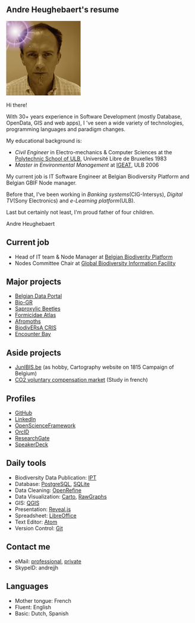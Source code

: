 ## Andre Heughebaert's resume
![me](images/andrejjh.png)

Hi there!

With 30+ years experience in Software Development (mostly Database, OpenData, GIS and web apps), I 've seen a wide variety of technologies, programming languages and paradigm changes.

My educational background is:
- *Civil Engineer* in Electro-mechanics & Computer Sciences at the [Polytechnic School of ULB](http://www.ulb.ac.be/facs/polytech/), Université Libre de Bruxelles 1983
- *Master in Environmental Management* at [IGEAT](http://igeat.ulb.ac.be/), ULB 2006

My current job is IT Software Engineer at Belgian Biodiversity Platform and Belgian GBIF Node manager.

Before that, I've been working in *Banking systems*(CIG-Intersys), *Digital TV*(Sony Electronics) and *e-Learning platform*(ULB).

Last but certainly not least, I'm proud father of four children.

Andre Heughebaert

## Current job
- Head of IT team & Node Manager at [Belgian Biodiverity Platform](http://www.biodiversity.be)
- Nodes Committee Chair at [Global Biodiversity Information Facility](http://www.gbif.org)

## Major projects
- [Belgian Data Portal](http://data.biodiversity.be/)
- [Bio-GR](http://www.bio-gr.eu/)
- [Saproxylic Beetles](http://projects.biodiversity.be/beetles)
- [Formicidae Atlas](http://www.formicidae-atlas.be/)
- [Afromoths](http://www.afromoths.net/)
- [BiodivERsA CRIS](http://www.biodiversa.org/database/)
- [Encounter Bay](http://www.gbif.org/project/2015-ala-internationalization)

## Aside projects
- [JunIBIS.be](http://www.junibis.be) (as hobby, Cartography website on 1815 Campaign of Belgium)
- [CO2 voluntary compensation market](http://dev.ulb.ac.be/ceese/ABC_Impacts/documents_abc/Heughebaert_report_compensation.pdf) (Study in french)

## Profiles
- [GitHub](https://github.com/andrejjh)
- [LinkedIn](https://www.linkedin.com/in/andr%C3%A9-heughebaert-a888a41/)
- [OpenScienceFramework](https://osf.io/k7w78/)
- [OrcID](http://orcid.org/0000-0002-7839-5300)
- [ResearchGate](https://www.researchgate.net/profile/Andre_Heughebaert)
- [SpeakerDeck](https://speakerdeck.com/andrejjh)

## Daily tools
- Biodiversity Data Publication: [IPT](http://www.gbif.org/ipt)
- Database: [PostgreSQL](https://www.postgresql.org), [SQLite](https://www.sqlite.org/)
- Data Cleaning: [OpenRefine](http://openrefine.org/)
- Data Visualization: [Carto](https://carto.com/), [RawGraphs](http://rawgraphs.io/)
- GIS: [QGIS](http://www.qgis.org/)
- Presentation: [Reveal.js](http://lab.hakim.se/reveal-js)
- Spreadsheet: [LibreOffice](https://www.libreoffice.org/)
- Text Editor: [Atom](https://atom.io/)
- Version Control: [Git](https://git-scm.com/)

## Contact me
- eMail: [professional](mailto:a.heughebaert@biodiversity.be), [private](mailto:andrejjh@gmail.com)
- SkypeID: andrejjh

## Languages
- Mother tongue: French
- Fluent: English
- Basic: Dutch, Spanish

